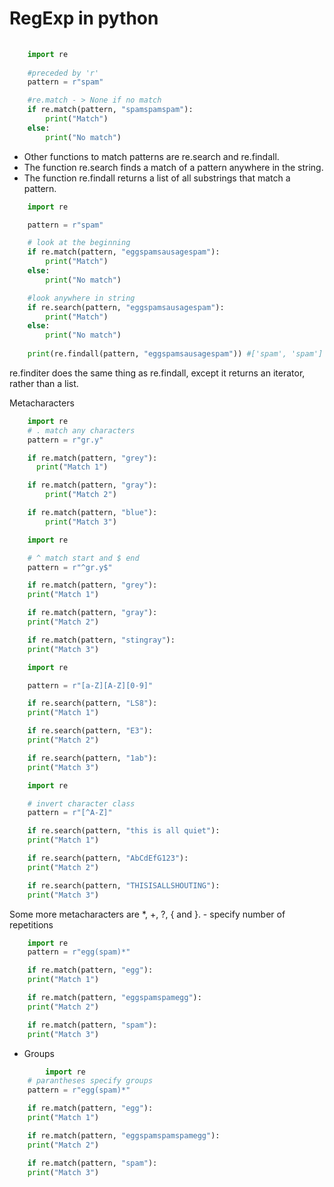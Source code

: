 # RegExp in python

```python
    
    import re
    
    #preceded by 'r'
    pattern = r"spam"

    #re.match - > None if no match
    if re.match(pattern, "spamspamspam"):
        print("Match")
    else:
        print("No match")
```


- Other functions to match patterns are re.search and re.findall. 
- The function re.search finds a match of a pattern anywhere in the string.
- The function re.findall returns a list of all substrings that match a pattern.

```python
    import re

    pattern = r"spam"

    # look at the beginning
    if re.match(pattern, "eggspamsausagespam"):
        print("Match") 
    else:
        print("No match")

    #look anywhere in string
    if re.search(pattern, "eggspamsausagespam"):
        print("Match")
    else:
        print("No match")
        
    print(re.findall(pattern, "eggspamsausagespam")) #['spam', 'spam']
```
re.finditer does the same thing as re.findall, except it returns an iterator, rather than a list.

Metacharacters

```python
    import re
    # . match any characters
    pattern = r"gr.y"

    if re.match(pattern, "grey"):
      print("Match 1")

    if re.match(pattern, "gray"):
        print("Match 2")

    if re.match(pattern, "blue"):
        print("Match 3")

```


```python
    import re

    # ^ match start and $ end
    pattern = r"^gr.y$"

    if re.match(pattern, "grey"):
    print("Match 1")

    if re.match(pattern, "gray"):
    print("Match 2")

    if re.match(pattern, "stingray"):
    print("Match 3")

```


```python
    import re

    pattern = r"[a-Z][A-Z][0-9]"

    if re.search(pattern, "LS8"):
    print("Match 1")

    if re.search(pattern, "E3"):
    print("Match 2")

    if re.search(pattern, "1ab"):
    print("Match 3")

```


```python
    import re

    # invert character class 
    pattern = r"[^A-Z]"

    if re.search(pattern, "this is all quiet"):
    print("Match 1")

    if re.search(pattern, "AbCdEfG123"):
    print("Match 2")

    if re.search(pattern, "THISISALLSHOUTING"):
    print("Match 3")

```


Some more metacharacters are *, +, ?, { and }. - specify number of repetitions


```python
    import re
    pattern = r"egg(spam)*"

    if re.match(pattern, "egg"):
    print("Match 1")

    if re.match(pattern, "eggspamspamegg"):
    print("Match 2")

    if re.match(pattern, "spam"):
    print("Match 3")

```


- Groups


```python
        import re
    # parantheses specify groups
    pattern = r"egg(spam)*"

    if re.match(pattern, "egg"):
    print("Match 1")

    if re.match(pattern, "eggspamspamspamegg"):
    print("Match 2")

    if re.match(pattern, "spam"):
    print("Match 3")
```